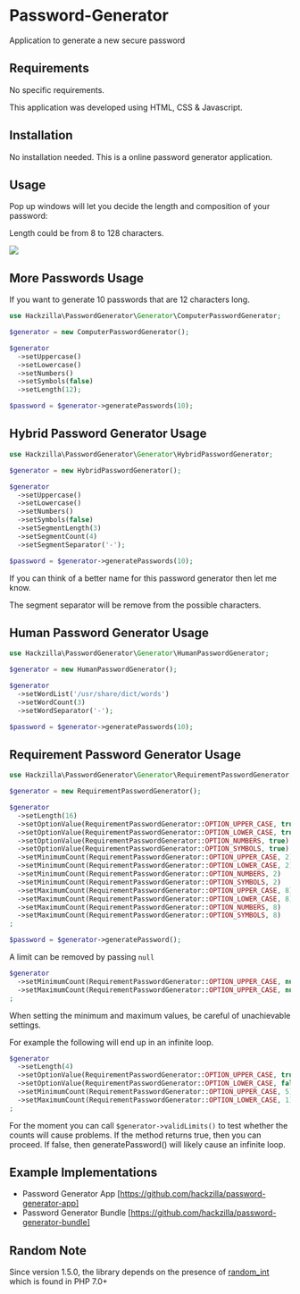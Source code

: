 # Password-Generator
Application to generate a new secure password

Requirements
------------

No specific requirements.

This application was developed using HTML, CSS & Javascript.

Installation
------------

No installation needed.
This is a online password generator application.


Usage
------------
Pop up windows will let you decide the length and composition of your password:

Length could be from 8 to 128 characters.

<img src= "img/length.jpg">


More Passwords Usage
--------------------

If you want to generate 10 passwords that are 12 characters long.

```php
use Hackzilla\PasswordGenerator\Generator\ComputerPasswordGenerator;

$generator = new ComputerPasswordGenerator();

$generator
  ->setUppercase()
  ->setLowercase()
  ->setNumbers()
  ->setSymbols(false)
  ->setLength(12);

$password = $generator->generatePasswords(10);
```

Hybrid Password Generator Usage
-------------------------------

```php
use Hackzilla\PasswordGenerator\Generator\HybridPasswordGenerator;

$generator = new HybridPasswordGenerator();

$generator
  ->setUppercase()
  ->setLowercase()
  ->setNumbers()
  ->setSymbols(false)
  ->setSegmentLength(3)
  ->setSegmentCount(4)
  ->setSegmentSeparator('-');

$password = $generator->generatePasswords(10);
```

If you can think of a better name for this password generator then let me know.

The segment separator will be remove from the possible characters.


Human Password Generator Usage
-------------------------------

```php
use Hackzilla\PasswordGenerator\Generator\HumanPasswordGenerator;

$generator = new HumanPasswordGenerator();

$generator
  ->setWordList('/usr/share/dict/words')
  ->setWordCount(3)
  ->setWordSeparator('-');

$password = $generator->generatePasswords(10);
```

Requirement Password Generator Usage
------------------------------------

```php
use Hackzilla\PasswordGenerator\Generator\RequirementPasswordGenerator;

$generator = new RequirementPasswordGenerator();

$generator
  ->setLength(16)
  ->setOptionValue(RequirementPasswordGenerator::OPTION_UPPER_CASE, true)
  ->setOptionValue(RequirementPasswordGenerator::OPTION_LOWER_CASE, true)
  ->setOptionValue(RequirementPasswordGenerator::OPTION_NUMBERS, true)
  ->setOptionValue(RequirementPasswordGenerator::OPTION_SYMBOLS, true)
  ->setMinimumCount(RequirementPasswordGenerator::OPTION_UPPER_CASE, 2)
  ->setMinimumCount(RequirementPasswordGenerator::OPTION_LOWER_CASE, 2)
  ->setMinimumCount(RequirementPasswordGenerator::OPTION_NUMBERS, 2)
  ->setMinimumCount(RequirementPasswordGenerator::OPTION_SYMBOLS, 2)
  ->setMaximumCount(RequirementPasswordGenerator::OPTION_UPPER_CASE, 8)
  ->setMaximumCount(RequirementPasswordGenerator::OPTION_LOWER_CASE, 8)
  ->setMaximumCount(RequirementPasswordGenerator::OPTION_NUMBERS, 8)
  ->setMaximumCount(RequirementPasswordGenerator::OPTION_SYMBOLS, 8)
;

$password = $generator->generatePassword();
```

A limit can be removed by passing ```null```

```php
$generator
  ->setMinimumCount(RequirementPasswordGenerator::OPTION_UPPER_CASE, null)
  ->setMaximumCount(RequirementPasswordGenerator::OPTION_UPPER_CASE, null)
;
```

When setting the minimum and maximum values, be careful of unachievable settings.

For example the following will end up in an infinite loop.
```php
$generator
  ->setLength(4)
  ->setOptionValue(RequirementPasswordGenerator::OPTION_UPPER_CASE, true)
  ->setOptionValue(RequirementPasswordGenerator::OPTION_LOWER_CASE, false)
  ->setMinimumCount(RequirementPasswordGenerator::OPTION_UPPER_CASE, 5)
  ->setMaximumCount(RequirementPasswordGenerator::OPTION_LOWER_CASE, 1)
;
```

For the moment you can call ```$generator->validLimits()``` to test whether the counts will cause problems.
If the method returns true, then you can proceed. If false, then generatePassword() will likely cause an infinite loop.


Example Implementations
-----------------------

* Password Generator App [https://github.com/hackzilla/password-generator-app]
* Password Generator Bundle [https://github.com/hackzilla/password-generator-bundle]


Random Note
-------

Since version 1.5.0, the library depends on the presence of [random_int](http://www.php.net/random_int) which is found in PHP 7.0+

